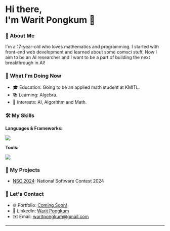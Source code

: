 # Hi there,</br> I'm Warit Pongkum 👋
### 🌟 About Me
I'm a 17-year-old who loves mathematics and programming. I started with front-end web development and learned about some comsci stuff, Now I aim to be an AI researcher and I want to be a part of building the next breakthrough in AI! 

### 🚀 What I'm Doing Now
- 🎓 Education: Going to be an applied math student at KMITL.
- 📚 Learning: Algebra.
- 🤖 Interests: AI, Algorithm and Math.

### 🛠️ My Skills
**Languages & Frameworks:**
<div>
    <img src="https://skillicons.dev/icons?i=html,css,js,ts,react,python,java,c" /><br>
</div>

**Tools:**
<div>
    <img src="https://skillicons.dev/icons?i=git,github,neovim,vscode" /><br>
</div>

### 🌱 My Projects
- [NSC 2024](#): National Software Contest 2024

### 💬 Let's Contact
- 🌐 Portfolio: [Coming Soon!](#)
- 🔗 LinkedIn: [Warit Pongkum](https://www.linkedin.com/in/warit-pongkum-4089982ba/)
- ✉️ Email: [waritpongkum@gmail.com](mailto:waritpongkum@gmail.com)

---
